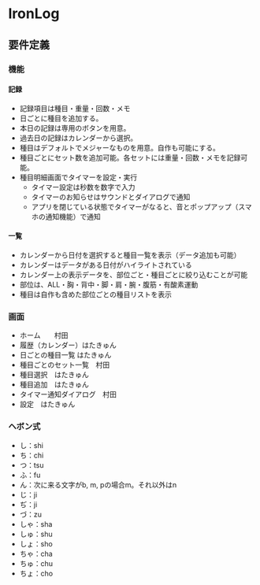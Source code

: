 
# IronLog

## 要件定義

### 機能

#### 記録
- 記録項目は種目・重量・回数・メモ
- 日ごとに種目を追加する。
- 本日の記録は専用のボタンを用意。
- 過去日の記録はカレンダーから選択。
- 種目はデフォルトでメジャーなものを用意。自作も可能にする。
- 種目ごとにセット数を追加可能。各セットには重量・回数・メモを記録可能。
- 種目明細画面でタイマーを設定・実行
  - タイマー設定は秒数を数字で入力
  - タイマーのお知らせはサウンドとダイアログで通知
  - アプリを閉じている状態でタイマーがなると、音とポップアップ（スマホの通知機能）で通知

#### 一覧
- カレンダーから日付を選択すると種目一覧を表示（データ追加も可能）
- カレンダーはデータがある日付がハイライトされている
- カレンダー上の表示データを、部位ごと・種目ごとに絞り込むことが可能
- 部位は、ALL・胸・背中・脚・肩・腕・腹筋・有酸素運動
- 種目は自作も含めた部位ごとの種目リストを表示

### 画面
- ホーム　　村田
- 履歴（カレンダー）はたきゅん
- 日ごとの種目一覧 はたきゅん
- 種目ごとのセット一覧　村田
- 種目選択　はたきゅん
- 種目追加　はたきゅん
- タイマー通知ダイアログ　村田
- 設定　はたきゅん

### ヘボン式
- し：shi
- ち：chi
- つ：tsu
- ふ：fu
- ん：次に来る文字がb, m, pの場合m。それ以外はn
- じ：ji
- ぢ：ji
- づ：zu
- しゃ：sha
- しゅ：shu
- しょ：sho
- ちゃ：cha
- ちゅ：chu
- ちょ：cho
